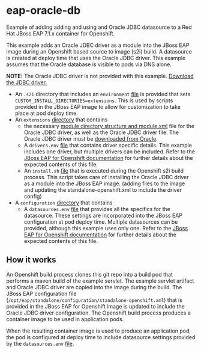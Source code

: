 # eap-oracle-db

Example of adding adding and using and Oracle JDBC datasource to a Red Hat JBoss EAP 7.1.x container for Openshift.

This example adds an Oracle JDBC driver as a module into the JBoss EAP image during an Openshift based source to image (s2i) build.  A datasource is created at deploy time that uses the Oracle JDBC driver.    This example assumes that the Oracle database is visible to pods via DNS alone.

**NOTE:** The Oracle JDBC driver is not provided with this example.  [Download the JDBC driver.](http://www.oracle.com/technetwork/database/features/jdbc/jdbc-ucp-122-3110062.html)

- An `.s2i` directory that includes an `environment` [file](https://github.com/travisrogers05/eap-oracle-db/blob/master/.s2i/environment) is provided that sets `CUSTOM_INSTALL_DIRECTORIES=extensions`.  This is used by scripts provided in the JBoss EAP image to allow for customization to take place at pod deploy time.
- An `extensions` [directory](https://github.com/travisrogers05/eap-oracle-db/tree/master/extensions) that contains 
  - the necessary [module directory structure and module.xml](https://github.com/travisrogers05/eap-oracle-db/tree/master/extensions/modules/com/oracle/main) file for the Oracle JDBC driver, as well as the Oracle JDBC driver file.  The Oracle JDBC driver must be [downloaded from Oracle](http://www.oracle.com/technetwork/database/features/jdbc/jdbc-ucp-122-3110062.html).
  - A `drivers.env` [file](https://github.com/travisrogers05/eap-oracle-db/blob/master/extensions/drivers.env) that contains driver specific details.  This example includes one driver, but multiple drivers can be included.  Refer to the [JBoss EAP for Openshift documentation](https://access.redhat.com/documentation/en-us/red_hat_jboss_enterprise_application_platform/7.1/html-single/red_hat_jboss_enterprise_application_platform_for_openshift/#S2I-Artifacts) for further details about the expected contents of this file.
  - An `install.sh` [file](https://github.com/travisrogers05/eap-oracle-db/blob/master/extensions/install.sh) that is executed during the Openshift s2i build process.  This script takes care of installing the Oracle JDBC driver as a module into the JBoss EAP image.  (adding files to the image and updating the standalone-openshift.xml to include the driver config)
- A `configuration` [directory](https://github.com/travisrogers05/eap-oracle-db/blob/master/configuration) that contains
  - A `datasources.env` [file](https://github.com/travisrogers05/eap-oracle-db/blob/master/configuration/datasources.env) that provides all the specifics for the datasource.  These settings are incorporated into the JBoss EAP configuration at pod deploy time.  Multiple datasources can be provided, although this example uses only one.  Refer to the [JBoss EAP for Openshift documentation](https://access.redhat.com/documentation/en-us/red_hat_jboss_enterprise_application_platform/7.1/html-single/red_hat_jboss_enterprise_application_platform_for_openshift/#S2I-Artifacts) for further details about the expected contents of this file.


## How it works

An Openshift build process clones this git repo into a build pod that performs a maven build of the example servlet.  The example servlet artifact and Oracle JDBC driver are copied into the image during the build.  The JBoss EAP configuration file (`/opt/eap/standalone/configuration/standalone-openshift.xml`) that is provided in the JBoss EAP for Openshift image is updated to include the Oracle JDBC driver configuration.  The Openshift build process produces a container image to be used in application pods.

When the resulting container image is used to produce an application pod, the pod is configured at deploy time to include datasource settings provided by the `datasources.env` [file](https://github.com/travisrogers05/eap-oracle-db/blob/master/configuration/datasources.env).

